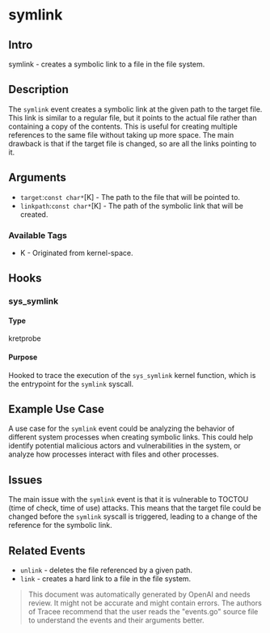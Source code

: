 
# symlink

## Intro
symlink - creates a symbolic link to a file in the file system.

## Description
The `symlink` event creates a symbolic link at the given path to the target file. This link is similar to a regular file, but it points to the actual file rather than containing a copy of the contents. This is useful for creating multiple references to the same file without taking up more space. The main drawback is that if the target file is changed, so are all the links pointing to it.

## Arguments
* `target`:`const char*`[K] - The path to the file that will be pointed to.
* `linkpath`:`const char*`[K] - The path of the symbolic link that will be created.

### Available Tags
* K - Originated from kernel-space.

## Hooks
### sys_symlink
#### Type
kretprobe
#### Purpose
Hooked to trace the execution of the `sys_symlink` kernel function, which is the entrypoint for the `symlink` syscall.

## Example Use Case
A use case for the `symlink` event could be analyzing the behavior of different system processes when creating symbolic links. This could help identify potential malicious actors and vulnerabilities in the system, or analyze how processes interact with files and other processes.

## Issues
The main issue with the `symlink` event is that it is vulnerable to TOCTOU (time of check, time of use) attacks. This means that the target file could be changed before the `symlink` syscall is triggered, leading to a change of the reference for the symbolic link. 

## Related Events
* `unlink` - deletes the file referenced by a given path.
* `link` - creates a hard link to a file in the file system.

> This document was automatically generated by OpenAI and needs review. It might
> not be accurate and might contain errors. The authors of Tracee recommend that
> the user reads the "events.go" source file to understand the events and their
> arguments better.
